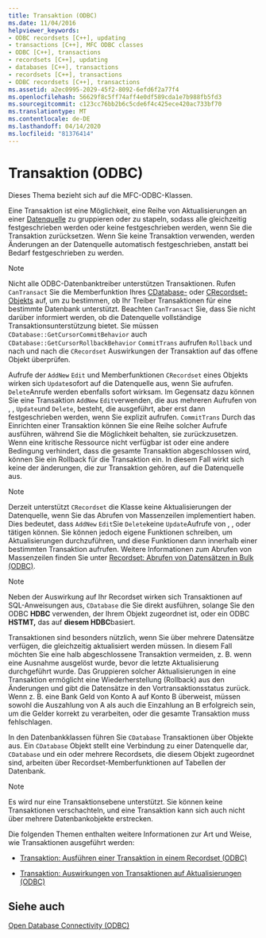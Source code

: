 ```yaml
---
title: Transaktion (ODBC)
ms.date: 11/04/2016
helpviewer_keywords:
- ODBC recordsets [C++], updating
- transactions [C++], MFC ODBC classes
- ODBC [C++], transactions
- recordsets [C++], updating
- databases [C++], transactions
- recordsets [C++], transactions
- ODBC recordsets [C++], transactions
ms.assetid: a2ec0995-2029-45f2-8092-6efd6f2a77f4
ms.openlocfilehash: 56629f8c5ff74aff4e0df589cda1e7b988fb5fd3
ms.sourcegitcommit: c123cc76bb2b6c5cde6f4c425ece420ac733bf70
ms.translationtype: MT
ms.contentlocale: de-DE
ms.lasthandoff: 04/14/2020
ms.locfileid: "81376414"
---
```

# <a name="transaction-odbc"></a>Transaktion (ODBC)

Dieses Thema bezieht sich auf die MFC-ODBC-Klassen.

Eine Transaktion ist eine Möglichkeit, eine Reihe von Aktualisierungen an einer [Datenquelle](../../data/odbc/data-source-odbc.md) zu gruppieren oder zu stapeln, sodass alle gleichzeitig festgeschrieben werden oder keine festgeschrieben werden, wenn Sie die Transaktion zurücksetzen. Wenn Sie keine Transaktion verwenden, werden Änderungen an der Datenquelle automatisch festgeschrieben, anstatt bei Bedarf festgeschrieben zu werden.

> [!NOTE]
> Nicht alle ODBC-Datenbanktreiber unterstützen Transaktionen. Rufen `CanTransact` Sie die Memberfunktion Ihres [CDatabase-](../../mfc/reference/cdatabase-class.md) oder [CRecordset-Objekts](../../mfc/reference/crecordset-class.md) auf, um zu bestimmen, ob Ihr Treiber Transaktionen für eine bestimmte Datenbank unterstützt. Beachten `CanTransact` Sie, dass Sie nicht darüber informiert werden, ob die Datenquelle vollständige Transaktionsunterstützung bietet. Sie müssen `CDatabase::GetCursorCommitBehavior` auch `CDatabase::GetCursorRollbackBehavior` `CommitTrans` aufrufen `Rollback` und nach und nach die `CRecordset` Auswirkungen der Transaktion auf das offene Objekt überprüfen.

Aufrufe der `AddNew` `Edit` und Memberfunktionen `CRecordset` eines Objekts wirken sich `Update`sofort auf die Datenquelle aus, wenn Sie aufrufen. `Delete`Anrufe werden ebenfalls sofort wirksam. Im Gegensatz dazu können Sie eine Transaktion `AddNew` `Edit`verwenden, die aus mehreren Aufrufen von , , `Update`und `Delete`, besteht, die ausgeführt, aber erst dann festgeschrieben werden, wenn Sie explizit aufrufen. `CommitTrans` Durch das Einrichten einer Transaktion können Sie eine Reihe solcher Aufrufe ausführen, während Sie die Möglichkeit behalten, sie zurückzusetzen. Wenn eine kritische Ressource nicht verfügbar ist oder eine andere Bedingung verhindert, dass die gesamte Transaktion abgeschlossen wird, können Sie ein Rollback für die Transaktion ein. In diesem Fall wirkt sich keine der änderungen, die zur Transaktion gehören, auf die Datenquelle aus.

> [!NOTE]
> Derzeit unterstützt `CRecordset` die Klasse keine Aktualisierungen der Datenquelle, wenn Sie das Abrufen von Massenzeilen implementiert haben. Dies bedeutet, dass `AddNew` `Edit`Sie `Delete`keine `Update`Aufrufe von , , oder tätigen können. Sie können jedoch eigene Funktionen schreiben, um Aktualisierungen durchzuführen, und diese Funktionen dann innerhalb einer bestimmten Transaktion aufrufen. Weitere Informationen zum Abrufen von Massenzeilen finden Sie unter [Recordset: Abrufen von Datensätzen in Bulk (ODBC)](../../data/odbc/recordset-fetching-records-in-bulk-odbc.md).

> [!NOTE]
> Neben der Auswirkung auf Ihr Recordset wirken sich Transaktionen auf SQL-Anweisungen aus, `CDatabase` die Sie direkt ausführen, solange Sie den ODBC **HDBC** verwenden, der Ihrem Objekt zugeordnet ist, oder ein ODBC **HSTMT,** das auf **diesem HDBC**basiert.

Transaktionen sind besonders nützlich, wenn Sie über mehrere Datensätze verfügen, die gleichzeitig aktualisiert werden müssen. In diesem Fall möchten Sie eine halb abgeschlossene Transaktion vermeiden, z. B. wenn eine Ausnahme ausgelöst wurde, bevor die letzte Aktualisierung durchgeführt wurde. Das Gruppieren solcher Aktualisierungen in eine Transaktion ermöglicht eine Wiederherstellung (Rollback) aus den Änderungen und gibt die Datensätze in den Vortransaktionsstatus zurück. Wenn z. B. eine Bank Geld von Konto A auf Konto B überweist, müssen sowohl die Auszahlung von A als auch die Einzahlung an B erfolgreich sein, um die Gelder korrekt zu verarbeiten, oder die gesamte Transaktion muss fehlschlagen.

In den Datenbankklassen führen Sie `CDatabase` Transaktionen über Objekte aus. Ein `CDatabase` Objekt stellt eine Verbindung zu einer Datenquelle dar, `CDatabase` und ein oder mehrere Recordsets, die diesem Objekt zugeordnet sind, arbeiten über Recordset-Memberfunktionen auf Tabellen der Datenbank.

> [!NOTE]
> Es wird nur eine Transaktionsebene unterstützt. Sie können keine Transaktionen verschachteln, und eine Transaktion kann sich auch nicht über mehrere Datenbankobjekte erstrecken.

Die folgenden Themen enthalten weitere Informationen zur Art und Weise, wie Transaktionen ausgeführt werden:

- [Transaktion: Ausführen einer Transaktion in einem Recordset (ODBC)](../../data/odbc/transaction-performing-a-transaction-in-a-recordset-odbc.md)

- [Transaktion: Auswirkungen von Transaktionen auf Aktualisierungen (ODBC)](../../data/odbc/transaction-how-transactions-affect-updates-odbc.md)

## <a name="see-also"></a>Siehe auch

[Open Database Connectivity (ODBC)](../../data/odbc/open-database-connectivity-odbc.md)
